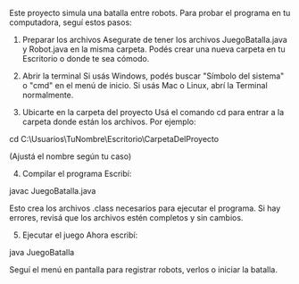 Este proyecto simula una batalla entre robots. Para probar el programa en tu computadora, seguí estos pasos:

1. Preparar los archivos
Asegurate de tener los archivos JuegoBatalla.java y Robot.java en la misma carpeta. Podés crear una nueva carpeta en tu Escritorio o donde te sea cómodo.


2. Abrir la terminal
Si usás Windows, podés buscar "Símbolo del sistema" o "cmd" en el menú de inicio. Si usás Mac o Linux, abrí la Terminal normalmente.


3. Ubicarte en la carpeta del proyecto
Usá el comando cd para entrar a la carpeta donde están los archivos. Por ejemplo:

cd C:\Usuarios\TuNombre\Escritorio\CarpetaDelProyecto

(Ajustá el nombre según tu caso)


4. Compilar el programa
Escribí:

javac JuegoBatalla.java

Esto crea los archivos .class necesarios para ejecutar el programa. Si hay errores, revisá que los archivos estén completos y sin cambios.


5. Ejecutar el juego
Ahora escribí:

java JuegoBatalla

Seguí el menú en pantalla para registrar robots, verlos o iniciar la batalla.
